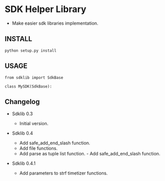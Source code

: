 SDK Helper Library
==================

- Make easier sdk libraries implementation.


## INSTALL

```
python setup.py install
```

## USAGE

```
from sdklib import SdkBase

class MySDK(SdkBase):
```


## Changelog

* Sdklib 0.3
    - Initial version.
    
* Sdklib 0.4
    - Add safe_add_end_slash function.
    - Add file functions.
    - Add parse as tuple list function.    - Add safe_add_end_slash function.

* Sdklib 0.4.1
    - Add parameters to strf timetizer functions.
    